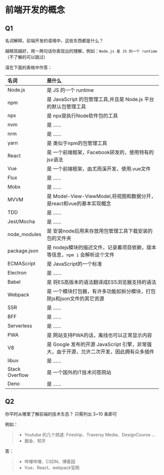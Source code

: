 # 前端开发的概念

## Q1

名词解释，前端开发的语境中，这些东西都是什么？

越精简越好，用一两句话你表现出的理解，例如：`Node.js 是 JS 的一个 runtime`  
（不了解的可以跳过）

请在下面的表格中作答：

| 名词           | 是什么               |
| :------------- | :------------------- |
| Node.js        | 是 JS 的一个 runtime |
| npm            | 是 JavaScript 的包管理工具,并且是 Node.js 平台的默认包管理工具 |
| npx            | 是 npx是执行Node软件包的工具|
| nvm            | 是 ……                |
| nrm            | 是 ……                |
| yarn           | 是 类似于npm的包管理工具|
| React          | 是 一个前端框架，Facebook研发的，使用特有的jsx语法|
| Vue            | 是 一个前端框架，由尤雨溪开发，使用.vue文件|
| Flux           | 是 ……                |
| Mobx           | 是 ……                |
| MVVM           | 是 Model-View-ViewModel,将视图和数据分开，是react和vue的基本实现概念|
| TDD            | 是 ……                |
| Jest/Mocha     | 是 ……                |
| node_modules   | 是 安装node后用来存放用包管理工具下载安装的包的文件夹|
| package.json   | 是 nodejs模块的描述文件，记录着项目依赖，版本等信息，`npm i` 会解析这个文件|
| ECMAScript     | 是 JavaScript的一个标准|
| Electron       | 是 ……                |
| Babel          | 是 将ES高版本的语法翻译成ES5浏览器支持的语法|
| Webpack        | 是 一个模块打包器，有许多功能如拆分模块，打包除js和json文件的其它资源|
| SSR            | 是 ……                |
| BFF            | 是 ……                |
| Serverless     | 是 ……                |
| PWA            | 是 网站支持PWA的话，离线也可以正常显示内容|
| V8             | 是  Google 发布的开源 JavaScript 引擎，非常强大，由于开源，允许二次开发，因此拥有众多插件|
| libuv          | 是 ……                |
| Stack Overflow | 是 一个国外的IT技术问答网站|
| Deno           | 是 ……                |

## Q2

你平时从哪里了解前端的技术生态？
只需列出 3~10 条即可

例如：

> - Youtube 的几个频道: Fireship、Traversy Media、DesignCourse …
> - 掘金、知乎

答：
> - 哔哩哔哩、CSDN、博客园
> - Vue、React、webpack官网
